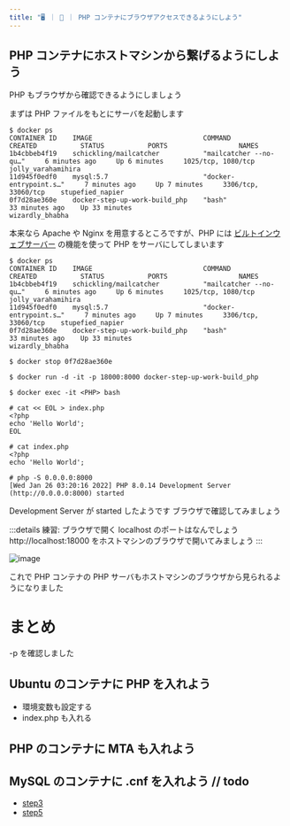 ```yaml
---
title: "🖥️ ｜ 🐳 ｜ PHP コンテナにブラウザアクセスできるようにしよう"
---
```

## PHP コンテナにホストマシンから繋げるようにしよう
PHP もブラウザから確認できるようにしましょう

まずは PHP ファイルをもとにサーバを起動します

```
$ docker ps
CONTAINER ID    IMAGE                            COMMAND                    CREATED           STATUS           PORTS                  NAMES
1b4cbbeb4f19    schickling/mailcatcher           "mailcatcher --no-qu…"     6 minutes ago     Up 6 minutes     1025/tcp, 1080/tcp     jolly_varahamihira
11d945f0edf0    mysql:5.7                        "docker-entrypoint.s…"     7 minutes ago     Up 7 minutes     3306/tcp, 33060/tcp    stupefied_napier
0f7d28ae360e    docker-step-up-work-build_php    "bash"                     33 minutes ago    Up 33 minutes                           wizardly_bhabha
```

本来なら Apache や Nginx を用意するところですが、PHP には [ビルトインウェブサーバー](https://www.php.net/manual/ja/features.commandline.webserver.php) の機能を使って PHP をサーバにしてしまいます

```
$ docker ps
CONTAINER ID    IMAGE                            COMMAND                    CREATED           STATUS           PORTS                  NAMES
1b4cbbeb4f19    schickling/mailcatcher           "mailcatcher --no-qu…"     6 minutes ago     Up 6 minutes     1025/tcp, 1080/tcp     jolly_varahamihira
11d945f0edf0    mysql:5.7                        "docker-entrypoint.s…"     7 minutes ago     Up 7 minutes     3306/tcp, 33060/tcp    stupefied_napier
0f7d28ae360e    docker-step-up-work-build_php    "bash"                     33 minutes ago    Up 33 minutes                           wizardly_bhabha
```

```
$ docker stop 0f7d28ae360e
```

```
$ docker run -d -it -p 18000:8000 docker-step-up-work-build_php
```

```
$ docker exec -it <PHP> bash
```

```
# cat << EOL > index.php
<?php
echo 'Hello World';
EOL

# cat index.php
<?php
echo 'Hello World';

# php -S 0.0.0.0:8000
[Wed Jan 26 03:20:16 2022] PHP 8.0.14 Development Server (http://0.0.0.0:8000) started
```

Development Server が started したようです
ブラウザで確認してみましょう

:::details 練習: ブラウザで開く localhost のポートはなんでしょう
http://localhost:18000 をホストマシンのブラウザで開いてみましょう
:::

![image](/images/php-boot.png)

これで PHP コンテナの PHP サーバもホストマシンのブラウザから見られるようになりました

# まとめ
-p を確認しました


## Ubuntu のコンテナに PHP を入れよう
- 環境変数も設定する
- index.php も入れる

## PHP のコンテナに MTA も入れよう

## MySQL のコンテナに .cnf を入れよう // todo

- [step3](books/docker-step-up-work-bk/bk/step3.mder-step-up-work/bk/step3.md)
- [step5](books/docker-step-up-work-bk/bk/step5.mder-step-up-work/bk/step5.md)

